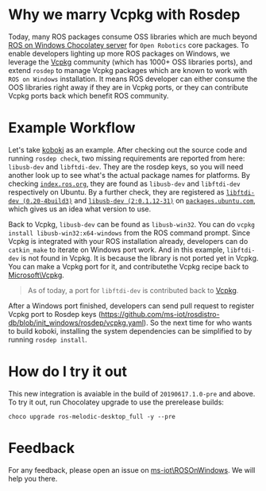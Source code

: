 <!-- ![ROS Logo](http://www.ros.org/wp-content/uploads/2013/10/rosorg-logo1.png) -->

# Why we marry Vcpkg with Rosdep

Today, many ROS packages consume OSS libraries which are much beyond [ROS on Windows Chocolatey server](https://roswin.azurewebsites.net/) for `Open Robotics` core packages. To enable developers lighting up more ROS packages on Windows, we leverage the [Vcpkg](https://github.com/microsoft/vcpkg) community (which has 1000+ OSS libraries ports), and extend `rosdep` to manage Vcpkg packages which are known to work with `ROS on Windows` installation. It means ROS developer can either consume the OOS libraries right away if they are in Vcpkg ports, or they can contribute Vcpkg ports back which benefit ROS community.

# Example Workflow

Let's take [koboki](http://wiki.ros.org/kobuki) as an example. After checking out the source code and running `rosdep check`, two missing requirements are reported from here: `libusb-dev` and `libftdi-dev`. They are the rosdep keys, so you will need another look up to see what's the actual package names for platforms. By checking [`index.ros.org`](https://index.ros.org), they are found as `libusb-dev` and `libftdi-dev` respectively on Ubuntu. By a further check, they are registered as [`libftdi-dev (0.20-4build3)`](https://packages.ubuntu.com/bionic/libftdi-dev) and [`libusb-dev (2:0.1.12-31)`](https://packages.ubuntu.com/bionic/libusb-dev) on [`packages.ubuntu.com`](https://packages.ubuntu.com), which gives us an idea what version to use.

Back to Vcpkg, `libusb-dev` can be found as `libusb-win32`. You can do `vcpkg install libusb-win32:x64-windows` from the ROS command prompt. Since Vcpkg is integrated with your ROS installation already, developers can do `catkin_make` to iterate on Windows port work. And in this example, `libftdi-dev` is not found in Vcpkg. It is because the library is not ported yet in Vcpkg. You can make a Vcpkg port for it, and contributethe Vcpkg recipe back to [Microsoft\Vcpkg](https://github.com/microsoft/vcpkg).

> As of today, a port for  `libftdi-dev` is contributed back to [Vcpkg](https://github.com/microsoft/vcpkg/pull/6843).

After a Windows port finished, developers can send pull request to register Vcpkg port to Rosdep keys (https://github.com/ms-iot/rosdistro-db/blob/init_windows/rosdep/vcpkg.yaml). So the next time for who wants to build koboki, installing the system dependencies can be simplified to by running `rosdep install`.


# How do I try it out

This new integration is avaiable in the build of `20190617.1.0-pre` and above. To try it out, run Chocolatey upgrade to use the prerelease builds:

`choco upgrade ros-melodic-desktop_full -y --pre`


# Feedback

For any feedback, please open an issue on [ms-iot\ROSOnWindows](https://github.com/ms-iot/rosonWindows/issues). We will help you there.
